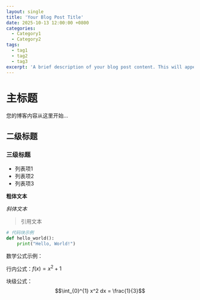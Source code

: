 ```yaml
---
layout: single
title: 'Your Blog Post Title'
date: 2025-10-13 12:00:00 +0800
categories: 
  - Category1
  - Category2
tags:
  - tag1
  - tag2
  - tag3
excerpt: 'A brief description of your blog post content. This will appear in the blog list and search results.'
---
```


<!-- 在这里开始写您的博客内容 -->

# 主标题

您的博客内容从这里开始...

## 二级标题

### 三级标题

- 列表项1
- 列表项2
- 列表项3

**粗体文本**

*斜体文本*

> 引用文本

```python
# 代码块示例
def hello_world():
    print("Hello, World!")
```

数学公式示例：

行内公式：$f(x) = x^2 + 1$

块级公式：
$$\int_{0}^{1} x^2 dx = \frac{1}{3}$$

<!-- 您可以在这里继续添加更多内容 -->